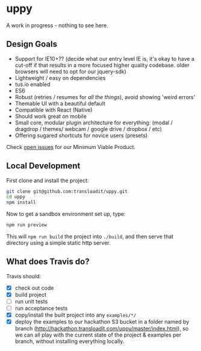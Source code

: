 # uppy

A work in progress - nothing to see here.

## Design Goals
 
 - Support for IE10+?? (decide what our entry level IE is, it's okay to have a cut-off if that results in a more focused higher quality codebase. older browsers will need to opt for our jquery-sdk)
 - Lightweight / easy on dependencies
 - tus.io enabled
 - ES6
 - Robust (retries / resumes for *all the things*), avoid showing 'weird errors'
 - Themable UI with a beautiful default
 - Compatible with React (Native)
 - Should work great on mobile
 - Small core, modular plugin architecture for everything: (modal / dragdrop / themes/ webcam / google drive / dropbox / etc)
 - Offering sugared shortcuts for novice users (presets)

Check [open issues](https://github.com/transloadit/uppy/milestones/Minimum%20Viable%20Product) for our Minimum Viable Product. 

## Local Development

First clone and install the project:

```bash
git clone git@github.com:transloadit/uppy.git
cd uppy
npm install
```

Now to get a sandbox environment set up, type:

```bash
npm run preview
```

This will `npm run build` the project into `./build`, and then serve that
directory using a simple static http server.


## What does Travis do?

Travis should:

- [x] check out code 
- [x] build project
- [ ] run unit tests
- [ ] run acceptance tests
- [x] copy/install the built project into any `examples/*/`
- [x] deploy the examples to our hackathon S3 bucket in a folder named by branch (http://hackathon.transloadit.com/uppy/master/index.html), so we can all play with the current state of the project & examples per branch, without installing everything locally.
